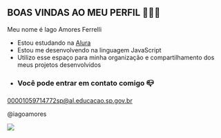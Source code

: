 ## **BOAS VINDAS AO MEU PERFIL** 💙💙💙

Meu nome é Iago Amores Ferrelli 

- Estou estudando na [Alura](https://www.alura.com.br)
- Estou me desenvolvendo na linguagem JavaScript
- Utilizo esse espaço para minha organização e compartilhamento dos meus projetos desenvolvidos
- ### Você pode entrar em contato comigo 📪

00001059714772sp@al.educacao.sp.gov.br

@iagoamores

![](https://media.tenor.com/G_V8maY1_GsAAAAM/chip-and-noice-siuuu.gif)
